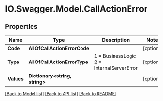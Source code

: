 # IO.Swagger.Model.CallActionError
## Properties

Name | Type | Description | Notes
------------ | ------------- | ------------- | -------------
**Code** | **AllOfCallActionErrorCode** |  | [optional] 
**Type** | **AllOfCallActionErrorType** |   1 &#x3D; BusinessLogic  2 &#x3D; InternalServerError | [optional] 
**Values** | **Dictionary&lt;string, string&gt;** |  | [optional] 

[[Back to Model list]](../README.md#documentation-for-models) [[Back to API list]](../README.md#documentation-for-api-endpoints) [[Back to README]](../README.md)

